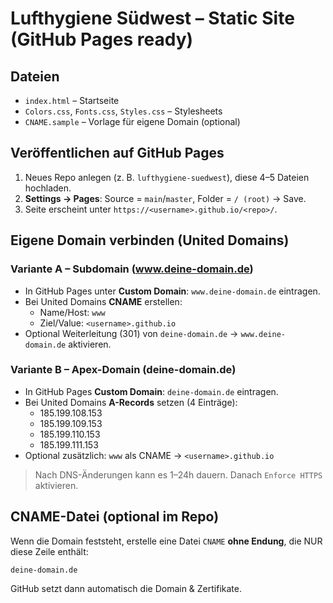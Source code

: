 # Lufthygiene Südwest – Static Site (GitHub Pages ready)

## Dateien
- `index.html` – Startseite
- `Colors.css`, `Fonts.css`, `Styles.css` – Stylesheets
- `CNAME.sample` – Vorlage für eigene Domain (optional)

## Veröffentlichen auf GitHub Pages
1. Neues Repo anlegen (z. B. `lufthygiene-suedwest`), diese 4–5 Dateien hochladen.
2. **Settings → Pages**: Source = `main`/`master`, Folder = `/ (root)` → Save.
3. Seite erscheint unter `https://<username>.github.io/<repo>/`.

## Eigene Domain verbinden (United Domains)
### Variante A – Subdomain (www.deine-domain.de)
- In GitHub Pages unter **Custom Domain**: `www.deine-domain.de` eintragen.
- Bei United Domains **CNAME** erstellen:
  - Name/Host: `www`
  - Ziel/Value: `<username>.github.io`
- Optional Weiterleitung (301) von `deine-domain.de` → `www.deine-domain.de` aktivieren.

### Variante B – Apex-Domain (deine-domain.de)
- In GitHub Pages **Custom Domain**: `deine-domain.de` eintragen.
- Bei United Domains **A-Records** setzen (4 Einträge):
  - 185.199.108.153
  - 185.199.109.153
  - 185.199.110.153
  - 185.199.111.153
- Optional zusätzlich: `www` als CNAME → `<username>.github.io`

> Nach DNS-Änderungen kann es 1–24h dauern. Danach `Enforce HTTPS` aktivieren.

## CNAME-Datei (optional im Repo)
Wenn die Domain feststeht, erstelle eine Datei `CNAME` **ohne Endung**, die NUR diese Zeile enthält:
```
deine-domain.de
```
GitHub setzt dann automatisch die Domain & Zertifikate.
